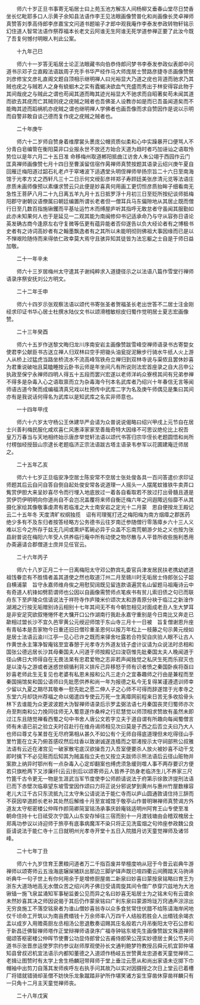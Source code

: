<!-- { "loadSidebar": true } -->
　　师六十岁正旦书事寄无垢居士曰上苑玉池方解冻人间杨柳又垂春山堂尽日焚香坐长忆毗耶多口人示黄子余知县法语作李王见法眼画像赞普化和尚画像长灵卓禅师真赞答刘季高侍郎李彦嘉宝文问道书题喻子才郎中观我庵作李泰发参政转物轩铭示幻住道人智常法语作祭荐福本长老文云阿谁无生阿谁无死学道参禅正要了此汝今既了吾复何憾付明眼人判此公案。

　　十九年己巳

　　师六十一岁答无垢居士论正法眼藏书向伯恭侍郎问梦书李泰发参政似表郎中问道书示邓子立直殿法语跋周子充手书华严经作马大师庞居士赞路彦捷寺丞画像赞祭刘彦修宝文彦礼直阁文题自顶相示继明禅人曰光裕显大乃道之疣也背道而驰求乃其贼也疣之与贼若人之身有蛲蛔木之实有蠹蝎决欲血气充盛而秀出于林安得容此物于其间哉疣之与贼此之谓也苟闻其道而晦其迹光裕显大不驰求而自昭著矣苟未闻其道而欲去其疣而亡其贼则疣之疣贼之贼者也吾佛圣人设教亦如是而已吾虽闻道矣而不能晦其迹而蹈祸机亦疣贼之谓也继明禅人学佛者也画吾像而求自赞因作是说以示明而自警非敢自谈己德而复作疣之疣贼之贼者也。

　　二十年庚午

　　师六十二岁师自赞身着维摩裳头褁庞公帽资质似柔和心中实躁暴开口便骂人不分青白皂编管在衡阳莫非口业报永世不放还方始合天道为趋时者巧加诬讪之语取怜势位以是年六月二十五日准
命移梅州取道郴阳抵曲江访舍人朱公翊于西园作云门匡真禅师画像赞七月十四日至曹溪留信宿作昺禅师真赞按题其语录云绍兴庚午夏自回雁迁梅阳道过韶石礼老卢于窣堵波下适遇堂头明侄禅师举扬宗旨二十六日至南海馆于光孝方丈之西轩凡三十二日示何文绶彭彦祥郑子寿顾廷美张彦清元览等法语庄彦质未画师像预以素缣求赞云只此便是妙喜真何用画工更忉怛彦质抬眸子细看南无急性王菩萨八月二十九日离五羊九月十五日抵罗浮十月初三日至贬所按纪谈师抵梅阳郡守谢朝议语僚属曰朝廷编置所谓长老者但一僧耳兵马东偏隙地从其居止既而僧行日至几数百指施锹钁而平基址运竹木而缚屋庐听其指呼无敢怠者守虽闻其服勤如此亦未知果何人也于是延见一二观其能为南闽修仰书记适承命乃与守从容弥日语论英发确古商今逢原左右守复微等伍更有蕴异能者否仰遂告以负大经论者有之博极书史者有之诗词高妙者有之翰墨飘逸者有之其所以未能明彻则佛祖大事因缘而已是以不惮艰险随侍而来得依仁政幸莫大焉守且骇异知其徒皆为法忘躯之士自是于师日益加敬。

　　二十一年辛未

　　师六十三岁居梅州太守遣其子谢纯粹求入道捷径示之以法语八篇作雪堂行禅师语录序祭安抚刘公方明文。

　　二十二年壬申

　　师六十四岁示张观察法语以颂代书寄张圣者贺福圣长老出世答不二居士注金刚经求印证书华心居士杜撰水陆仪文书以颂滑稽敏棕皮归蜀作觉明居士夏志宏画像赞。

　　二十三年癸酉

　　师六十五岁作送黎文晦归龙川序南安岩主画像赞跋雪峰空禅师语录书古寄婺女使君李公献臣书古送立禅人归双林曰空手把锄头油瓮捉泥鳅步行骑水牛纸人火上游人从桥上过猛虎当路坐桥流水不流高峰驾铁舟立禅归到双林寺说与渠侬且罢休妙喜为君重说破咄且莫瞌睡按云卧书云师是年坐间凡有所说则法宏首座录之自大吕申公执政至保宁永禅师四明人得五十五段而罢兴宏遂以老师洋屿众寮榜其间有兄弟参禅不得多是杂毒入心之语取禀而立为杂毒海今刊本名武库者乃绍兴十年春信无言等闻师语古道今聚而成编福清真兄戏以杜预传中武库二字为名及庚午师偶见是集曰其间亦有是我说话何得名为武库以是知武库之名实非师意也。

　　一十四年甲戌

　　师六十六岁太守杨公王休建华严会请为众普说说偈略曰绍兴甲戌上元节自在居士兴善利梅民服化咸欢喜仁风惠泽家家至善哉奇特大因缘不可思议绝伦比上祝吾　皇万万春当与天地相终始示唐彦举觉轩法语以颂代书答归宗华侄长老题圆悟和尚所付楞伽经授鼓山宗逮长老题临济正宗法语跋古塔主语录韦参军以花圃建庵迁师居之。

　　二十五年乙亥

　　师六十七岁正旦临安净空居士陈安常不空居士张处俊各具一百问答遣价求印证师题其后云自问自答自倒自起处俊安常各说道理一人摇头一人摆尾蚊锥铁牛卖弄口觜赏伊胆大来呈妙喜尽令而行埋入地底放过一着各自看取若不放过打出骨髓且道是赏伊罚伊明明向你道尚自不会岂况盖覆将来师自衡迁梅六年之间遐陬远俗靡不从其摄化家绘其像敬事虔肃有若临淮之大士南安岩之定光十二月蒙　恩自便按龙王殿记云二十五年冬
天度清旷权纲独揽　诏有司理冤打还之梅阳梅为南方烟瘴之郡医药绝少多有不及东归者按答经略方公务德书云往岁南迁参随僧行零落瘴乡六十三人义难以忘今之所存于兹无几间或熏炉茗碗必异于众盖不忘南荒朝游夕处之义也按为张县尉普说在梅阳六年受人供养临行庵中所有动使之物尽散与人平昔所收些施利悉用办斋遍请合郡僧道士庶并见任官云。

　　二十六年丙子

　　师六十八岁正月二十一日离梅阳太守邓公酢宾礼委官兵津发居民扶老携幼遮道祖饯眷恋有不胜情者盖其道使之然也取道汀州二月至赣川时无垢居士侍郎张公子韶自横浦蒙　旨守永嘉师维舟俟之用慰契阔既见留连款语遍赏名山留题马祖庵诗云中有奇道人机锋如劈箭谓师也公因以自画像需赞师点笔疾书有贫儿索旧债之句已而联舟东下至庐陵众信请说法于祥符寺作庐陵米价颂次太和游青原分袂于临江之新淦作湖湘之行按无垢赠别诗云相别十七年其间无不有今朝忽相见对面成老丑人生大梦耳是非安足究欲叙惓惓怀老大慵开口公作湖南行我赴永嘉守重别是今日南比又奔走已歃相过盟长沙不宜久邑宰黄公元绶迎师馆于东山寺三月十一日被　旨复僧谢恩升座有青毡本是吾家物今日重还旧日僧珍重圣恩何以报万年松上一枝藤之句示黄元绶如是居士法语云渝川江亭一见心已许之既而来驿舍吐露若合符契自庆验人眼不让古人作黄世永主簿净智庵铭至宜春憩于光孝寺方外道友钱子虚计议请为众说法时丞相和国张公德远居长沙其母秦国夫人问道于师按殿记曰浚窃惟先妣秦国太夫人晚闻道于径山佛日大师得自在无畏法杲有忠君爱物之志非若声闻独觉之私厌生死而乐寂灭也是以浚与之游或者迷惑世纲循利背义排斥己异移怒于师有识者愤之秦国卧疾将亟曰妙喜老师此生无复见也老婆有私恩未报和公凡三走介之宜春趣师之行由是兼程而至秦国捐馆矣和国公语师曰先妣愿供养和尚一年为报德之私今无复得某谨遵遗训师幸少留以九夏之期尽其敬奉一慰先妣之愿二伸人子之心师不可得而辞遂馆于光孝寺之东堂六月却饶州荐福之命以偈遣四专使云万死一生离瘴网前程来日苦无多收拾骨头林下去谁能为众更波波题大沩智禅师语录后示罗孟弼法语七月秦国丧灵归蜀师亦次舟至荆南和公力挽同往师无入蜀意遂作桑梓之行尼慧觉以师顶相求赞故有虽然未即过江东且随觉禅看西蜀之句中书舍人唐公文若字立夫于道自谓有所趣向每闻蜀僧言师有未语已前之验立夫时召赴行在维舟谒师相见次曰莫是子西之后否立夫曰乃大人也师曰尊丈与某昔在无尽府第相从甚久不如公有个无师自得底道理但未吃得径山手里竹篦在立夫乃俯首感叹然后炷香以致谢诚遂连樯而之鄂渚按示太守祠部熊公叔雅法语有云近在渚宫见一破家散宅底汉欲操吾刀入吾室便要杀人放火被妙喜不动干戈即时擒下不必见赃而后知其为贼盖指立夫也又按立夫跋师示熊法语后云径山赃物并案款上纳异时鄂州有一点杂毒入心定却翻案也缚虎须急缓则噬人事不两存要识方便若只旗枪两下又涉廉纤(云云)别后以颂寄师云人皆养子防身老临济生儿不养家三尺竹篦千古令更无一物是生涯武当军节度使李公师颜请说法于府第示徐敦济提刑法语已而下赤壁次临皋望东坡雪堂因作颂曰力将正说分邪说梦到黄州与惠州竹屋数椽容老儿大江千古只东流抵九江太守朱公请说法于能仁寺而以庐山圆通敦请住持三辞而不获因举道颜长老补其处然后解维十月至宣城馆于敬亭山作普明琳禅师真赞谒方外道友太守枢密楼公仲晖作颜简卿简室铭汤承事庆龄庵铭适明州阿育王山专使至准　朝命住持十七日祗受次宁国入山东安存悼往三宿而别十一月渡钱塘由会稽双槐居士郑禹功参议以诗迎师于旅亭有底事病魔浑不染只将正见洗蛮烟之句帅座参政魏公良臣请说法于能仁寺十三日就明州光孝寺开堂十五日入院腊月访天童觉禅师及诸邻峰。

　　二十七年丁丑

　　师六十九岁住育王褁粮问道者万二千指百废并举檀度响从冠于今昔云岩典牛游禅师以颂寄师云五浊海底辗屎猪跃出那边三脚驴铎声既已喧四衢云间腾踏天马驹谛听典牛一句子世上有你何用余于是增修厨屋凿二新泉曰妙喜曰蒙按泉铭略曰育王为浙东大道场地高无水僧众苦之绍兴丙子佛日受请周旋其间令僧广恭穿穴兹地为大池锹锸一施飞泉盆涌知军事秘监姜公见而异之名曰妙喜无垢居士为之铭末句有云谓余未然妙喜其决之师因说偈于其后仍作蒙泉铭曰广利东泉曰蒙源玲珑万窍通声淙淙出无穷良施工不落空铭泉者为谁山僧妙喜翁寺以众多食贫常住伏腊不给陈请海岸闲地仅千顷命工开筑以为南亩费缗钱十万余师率八万四千人结般若胜会人出缗钱余竭衣盂以成岁入用赡斋厨左丞相汤公思退敷奏诏赐其庄名般若六月吊衡阳太守石公彦和于新昌迁佛智禅师塔作正堂辩禅师语录序广福寺钟铭东坡先生画像赞跋文殊道禅师偈颂答枢密楼公仲晖节使曹公功显侍郎曾公吉甫侍郎荣公茂实妙德居士黄公节夫问道书示张晋彦运使罗宗约参议赵师厚观使孙长文通判鲍梦符教授吕舜元机宜郭仲堪知县曾叔迟机宜法语示内都知董德之入道颂作杨岐五世赞黄龙忠道者天童觉禅师二老揖让图赞时有太学上舍生杨麟冠带拜师于堂上垂泣云愿从和尚出家语未讫掷下巾帽袖中出剪刀自落其发师疾呼左右执手问其故乃以实对因摄授之次日上堂云已着槽厂将错就错骑却圣僧不妨快乐龙象蹴踏非驴所作堪笑诸方妄生穿凿休穿凿祥麟只有一只角十二月主天童觉禅师丧。

　　二十八年戊寅

